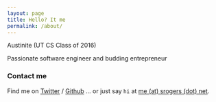 ```yaml
---
layout: page
title: Hello? It me
permalink: /about/
---
```


Austinite (UT CS Class of 2016)

Passionate software engineer and budding entrepreneur 

### Contact me

Find me on [Twitter][Twitter] / [Github][github] ... or just say `hi` at [me (at) srogers (dot) net](mailto:me@srogers.net).


[twitter]: https://twitter.com/spxrogers
[github]: https://github.com/spxrogers
